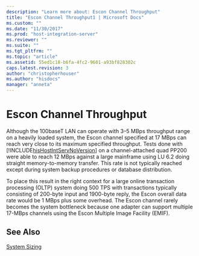 ```yaml
---
description: "Learn more about: Escon Channel Throughput"
title: "Escon Channel Throughput1 | Microsoft Docs"
ms.custom: ""
ms.date: "11/30/2017"
ms.prod: "host-integration-server"
ms.reviewer: ""
ms.suite: ""
ms.tgt_pltfrm: ""
ms.topic: "article"
ms.assetid: 55ed1c18-b6fa-4fc2-9601-a93bf828302c
caps.latest.revision: 3
author: "christopherhouser"
ms.author: "hisdocs"
manager: "anneta"
---
```

# Escon Channel Throughput
Although the 100baseT LAN can operate with 3–5 MBps throughput range on a heavily loaded system, the Escon channel specified at 17 MBps can reach very close to its maximum specified throughput. Tests done with [!INCLUDE[hisHostIntServNoVersion](../includes/hishostintservnoversion-md.md)] on a channel-attached quad PP200 were able to reach 12 MBps against a large mainframe using LU 6.2 doing straight memory-to-memory transfer. This rate is not typically reached except during system backup procedures or database distribution.  
  
 To place this result in the right context for a large online transaction processing (OLTP) system doing 500 TPS with transactions typically consisting of 200-byte input and 1900-byte reply, the Escon overall data rate would be 1 MBps plus some overhead. The Escon channel rarely becomes the system bottleneck because one adapter can support multiple 17-MBps channels using the Escon Multiple Image Facility (EMIF).  
  
## See Also  
 [System Sizing](../core/system-sizing1.md)
